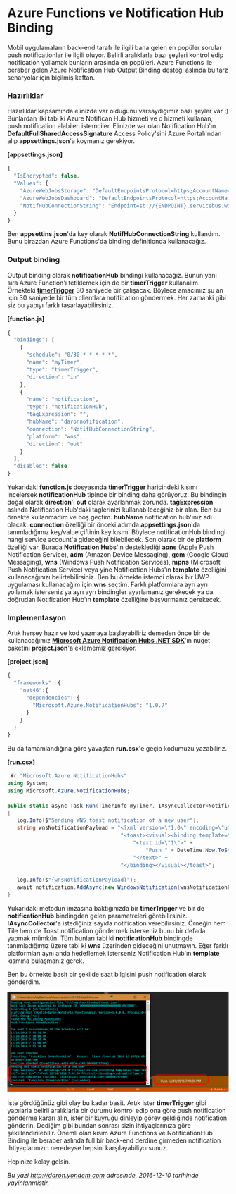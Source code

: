 # Azure Functions ve Notification Hub Binding 

Mobil uygulamaların back-end tarafı ile ilgili bana gelen en popüler sorular push notificationlar ile ilgili oluyor. Belirli aralıklarla bazı şeyleri kontrol edip notification yollamak bunların arasında en popüleri. Azure Functions ile beraber gelen Azure Notification Hub Output Binding desteği aslında bu tarz senaryolar için biçilmiş kaftan. 

### Hazırlıklar   

Hazırlıklar kapsamında elinizde var olduğunu varsaydığımız bazı şeyler var :) Bunlardan ilki tabi ki Azure Notifican Hub hizmeti ve o hizmeti kullanan, push notification alabilen istemciler. Elinizde var olan Notification Hub'ın **DefaultFullSharedAccessSignature** Access Policy'sini Azure Portalı'ndan alıp **appsettings.json**'a koymanız gerekiyor.

**[appsettings.json]**
```javascript
{
  "IsEncrypted": false,
  "Values": {
    "AzureWebJobsStorage": "DefaultEndpointsProtocol=https;AccountName={NAME};AccountKey={KEY}",
    "AzureWebJobsDashboard": "DefaultEndpointsProtocol=https;AccountName={NAME};AccountKey={KEY}",
    "NotifHubConnectionString": "Endpoint=sb://{ENDPOINT}.servicebus.windows.net/;SharedAccessKeyName=DefaultFullSharedAccessSignature;SharedAccessKey={KEY}"
  }
}
```

Ben **appsettins.json**'da key olarak **NotifHubConnectionString** kullandım. Bunu birazdan Azure Functions'da binding definitionda kullanacağız.

### Output binding    

Output binding olarak **notificationHub** bindingi kullanacağız. Bunun yanı sıra Azure Function'ı tetiklemek için de bir **timerTrigger** kullanalım. Örnekteki [**timerTrigger**](http://daron.yondem.com/software/post/Azure_Functions_ve_TimerTrigger_Kullanimi) 30 saniyede bir çalışacak. Böylece amacımız şu an için 30 saniyede bir tüm clientlara notification göndermek. Her zamanki gibi siz bu yapıyı farklı tasarlayabilirsiniz.

**[function.js]**
```javascript
{
  "bindings": [
    {
      "schedule": "0/30 * * * * *",
      "name": "myTimer",
      "type": "timerTrigger",
      "direction": "in"
    },
    {
      "name": "notification",
      "type": "notificationHub",
      "tagExpression": "",
      "hubName": "daronnotification",
      "connection": "NotifHubConnectionString",
      "platform": "wns",
      "direction": "out"
    }
  ],
  "disabled": false
}
```

Yukarıdaki **function.js** dosyasında **timerTrigger** haricindeki kısımı incelersek **notificationHub** tipinde bir binding daha görüyoruz. Bu bindingin doğal olarak **direction**'ı **out** olarak ayarlanmak zorunda. **tagExpression** aslında Notification Hub'daki taglerinizi kullanabileceğiniz bir alan. Ben bu örnekte kullanmadım ve boş geçtim. **hubName** notification hub'ınız adı olacak. **connection** özelliği bir önceki adımda **appsettings.json**'da tanımladığımız key/value çiftinin key kısmı. Böylece notificationHub bindingi hangi service account'a gideceğini bilebilecek. Son olarak bir de **platform** özelliği var. Burada **Notification Hubs**'ın desteklediği **apns** (Apple Push Notification Service), **adm** (Amazon Device Messaging), **gcm** (Google Cloud Messaging), **wns** (Windows Push Notification Services), **mpns** (Microsoft Push Notification Service) veya yine Notification Hubs'ın **template** özelliğini kullanacağınızı belirtebilirsiniz. Ben bu örnekte istemci olarak bir UWP uygulaması kullanacağım için **wns** seçtim. Farklı platformlara ayrı ayrı yollamak isterseniz ya ayrı ayrı bindingler ayarlamanız gerekecek ya da doğrudan Notification Hub'ın **template** özelliğine başvurmanız gerekecek.

### Implementasyon   

Artık herşey hazır ve kod yazmaya başlayabiliriz demeden önce bir de kullanacağımız [**Microsoft Azure Notification Hubs .NET SDK**](https://www.nuget.org/packages/Microsoft.Azure.NotificationHubs/)'ın nuget paketini **project.json**'a eklememiz gerekiyor.

**[project.json]**
```javascript
{
  "frameworks": {
    "net46":{
      "dependencies": {
        "Microsoft.Azure.NotificationHubs": "1.0.7"
      }
    }
  }
}
```

Bu da tamamlandığına göre yavaştan **run.csx**'e geçip kodumuzu yazabiliriz.

**[run.csx]**
```CS 
 #r "Microsoft.Azure.NotificationHubs"
using System;
using Microsoft.Azure.NotificationHubs;

public static async Task Run(TimerInfo myTimer, IAsyncCollector<Notification> notification, TraceWriter log)
{
   log.Info($"Sending WNS toast notification of a new user");
   string wnsNotificationPayload = "<?xml version=\"1.0\" encoding=\"utf-8\"?>" +
                                    "<toast><visual><binding template=\"ToastText01\">" +
                                        "<text id=\"1\">" +
                                            "Push " + DateTime.Now.ToString() +
                                        "</text>" +
                                    "</binding></visual></toast>";

   log.Info($"{wnsNotificationPayload}");
   await notification.AddAsync(new WindowsNotification(wnsNotificationPayload));
}
```

Yukarıdaki metodun imzasına baktığınızda bir **timerTrigger** ve bir de **notificationHub** bindingden gelen parametreleri görebilirsiniz. **IAsyncCollector<Notification>**'a istediğiniz sayıda notification verebilirsiniz. Örneğin hem Tile hem de Toast notification göndermek isterseniz bunu bir defada yapmak mümkün. Tüm bunları tabi ki  **notificationHub** bindingde tanımladığımız üzere tabi ki **wns** üzerinden gideceğini unutmayın. Eğer farklı platformları aynı anda hedeflemek isterseniz Notification Hub'ın **template** kısmına bulaşmanız gerek.

Ben bu örnekte basit bir şekilde saat bilgisini push notification olarak gönderdim.

![Azure Functions'dan Push Notification gönderirken...](media/Azure_Functions_ve_Notification_Hub_Binding/notificationhub-1.png)

İşte gördüğünüz gibi olay bu kadar basit. Artık ister **timerTrigger** gibi yapılarla belirli aralıklarla bir durumu kontrol edip ona göre push notification gönderme kararı alın, ister bir kuyruğu dinleyip görev geldiğinde notification gönderin. Dediğim gibi bundan sonrası sizin ihtiyaçlarınıza göre şekillendirilebilir. Önemli olan kısım Azure Functions ve NotificationHub Binding ile beraber aslında full bir back-end derdine girmeden notification ihtiyaçlarınızın neredeyse hepsini karşılayabiliyorsunuz. 

Hepinize kolay gelsin.


*Bu yazi http://daron.yondem.com adresinde, 2016-12-10 tarihinde yayinlanmistir.*